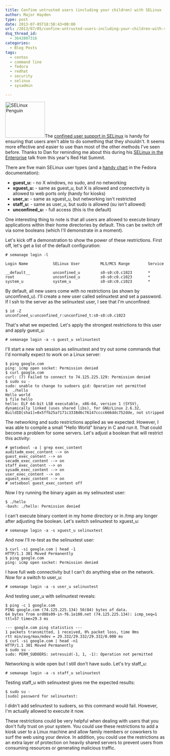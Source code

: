 ```yaml
---
title: Confine untrusted users (including your children) with SELinux
author: Major Hayden
type: post
date: 2013-07-05T18:50:43+00:00
url: /2013/07/05/confine-untrusted-users-including-your-children-with-selinux/
dsq_thread_id:
  - 3642807316
categories:
  - Blog Posts
tags:
  - centos
  - command line
  - fedora
  - redhat
  - security
  - selinux
  - sysadmin

---
```

[<img src="http://major.io/wp-content/uploads/2011/09/selinux-penguin-125.png" alt="SELinux Penguin" width="125" height="113" class="alignright size-full wp-image-2532" />][1]The [confined user support in SELinux][2] is handy for ensuring that users aren't able to do something that they shouldn't. It seems more effective and easier to use than most of the other methods I've seen before. Thanks to Dan for reminding me about this during his [SELinux in the Enterprise][3] talk from this year's Red Hat Summit.

There are five main SELinux user types (and a [handy chart][4] in the Fedora documentation):

  * **guest_u:** - no X windows, no sudo, and no networking
  * **xguest_u:** - same as guest_u, but X is allowed and connectivity is allowed to web ports only (handy for kiosks)
  * **user_u:** - same as xguest_u, but networking isn't restricted
  * **staff_u:** - same as user_u, but sudo is allowed (su isn't allowed)
  * **unconfined_u:** - full access (this is the default)

One interesting thing to note is that all users are allowed to execute binary applications within their home directories by default. This can be switch off via some booleans (which I'll demonstrate in a moment).

Let's kick off a demonstration to show the power of these restrictions. First off, let's get a list of the default configuration:

```
# semanage login -l

Login Name           SELinux User         MLS/MCS Range        Service

__default__          unconfined_u         s0-s0:c0.c1023       *
root                 unconfined_u         s0-s0:c0.c1023       *
system_u             system_u             s0-s0:c0.c1023       *
```


By default, all new users come with no restrictions (as shown by unconfined_u). I'll create a new user called selinuxtest and set a password. If I ssh to the server as the selinuxtest user, I see that I'm unconfined:

```
$ id -Z
unconfined_u:unconfined_r:unconfined_t:s0-s0:c0.c1023
```


That's what we expected. Let's apply the strongest restrictions to this user and apply guest_u:

```
# semanage login -a -s guest_u selinuxtest
```


I'll start a new ssh session as selinuxtest and try out some commands that I'd normally expect to work on a Linux server:

```
$ ping google.com
ping: icmp open socket: Permission denied
$ curl google.com
curl: (7) Failed to connect to 74.125.225.129: Permission denied
$ sudo su -
sudo: unable to change to sudoers gid: Operation not permitted
$  ./hello
Hello world
$ file hello
hello: ELF 64-bit LSB executable, x86-64, version 1 (SYSV), dynamically linked (uses shared libs), for GNU/Linux 2.6.32, BuildID[sha1]=0x5ffb25a7171c3338d6c76147cccc666ddc752dde, not stripped
```


The networking and sudo restrictions applied as we expected. However, I was able to compile a small "Hello World" binary in C and run it. That could become a problem for some servers. Let's adjust a boolean that will restrict this activity:

```
# getsebool -a | grep exec_content
auditadm_exec_content --> on
guest_exec_content --> on
secadm_exec_content --> on
staff_exec_content --> on
sysadm_exec_content --> on
user_exec_content --> on
xguest_exec_content --> on
# setsebool guest_exec_content off
```


Now I try running the binary again as my selinuxtest user:

```
$ ./hello
-bash: ./hello: Permission denied
```


I can't execute binary content in my home directory or in /tmp any longer after adjusting the boolean. Let's switch selinuxtest to xguest_u:

```
# semanage login -a -s xguest_u selinuxtest
```


And now I'll re-test as the selinuxtest user:

```
$ curl -si google.com | head -1
HTTP/1.1 301 Moved Permanently
$ ping google.com
ping: icmp open socket: Permission denied
```


I have full web connectivity but I can't do anything else on the network. Now for a switch to user_u:

```
# semanage login -a -s user_u selinuxtest
```


And testing user_u with selinuxtest reveals:

```
$ ping -c 1 google.com
PING google.com (74.125.225.134) 56(84) bytes of data.
64 bytes from ord08s09-in-f6.1e100.net (74.125.225.134): icmp_seq=1 ttl=57 time=29.3 ms

--- google.com ping statistics ---
1 packets transmitted, 1 received, 0% packet loss, time 0ms
rtt min/avg/max/mdev = 29.332/29.332/29.332/0.000 ms
$ curl -si google.com | head -n1
HTTP/1.1 301 Moved Permanently
$ sudo su -
sudo: PERM_SUDOERS: setresuid(-1, 1, -1): Operation not permitted
```


Networking is wide open but I still don't have sudo. Let's try staff_u:

```
# semanage login -a -s staff_u selinuxtest
```


Testing staff_u with selinuxtest gives me the expected results:

```
$ sudo su -
[sudo] password for selinuxtest:
```


I didn't add selinuxtest to sudoers, so this command would fail. However, I'm actually allowed to execute it now.

These restrictions could be very helpful when dealing with users that you don't fully trust on your system. You could use these restrictions to add a kiosk user to a Linux machine and allow family members or coworkers to surf the web using your device. In addition, you could use the restrictions as an extra layer of protection on heavily shared servers to prevent users from consuming resources or generating malicious traffic.

 [1]: http://major.io/wp-content/uploads/2011/09/selinux-penguin-125.png
 [2]: http://danwalsh.livejournal.com/10461.html?thread=88029
 [3]: http://rhsummit.files.wordpress.com/2013/06/summitselinuxenterprise.pdf
 [4]: https://docs.fedoraproject.org/en-US/Fedora/12/html/Security-Enhanced_Linux/sect-Security-Enhanced_Linux-Targeted_Policy-Confined_and_Unconfined_Users.html
